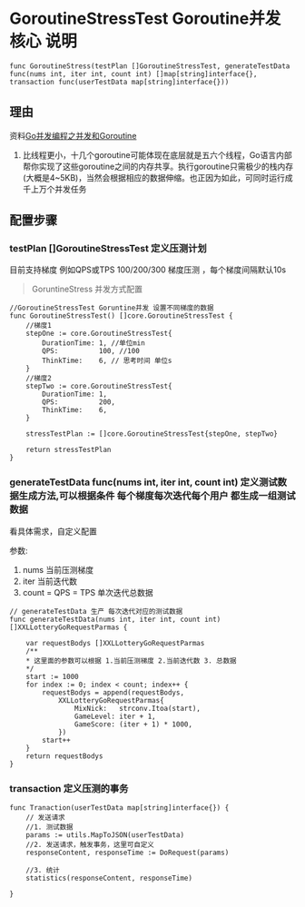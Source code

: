 

# GoroutineStressTest Goroutine并发核心 说明

```
func GoroutineStress(testPlan []GoroutineStressTest, generateTestData func(nums int, iter int, count int) []map[string]interface{}, transaction func(userTestData map[string]interface{})) 
```
## 理由
资料[Go并发编程之并发和Goroutine](https://www.jianshu.com/p/80f69dad849f)
1. 比线程更小，十几个goroutine可能体现在底层就是五六个线程，Go语言内部帮你实现了这些goroutine之间的内存共享。执行goroutine只需极少的栈内存(大概是4~5KB)，当然会根据相应的数据伸缩。也正因为如此，可同时运行成千上万个并发任务


## 配置步骤

### testPlan  []GoroutineStressTest 定义压测计划
目前支持梯度
例如QPS或TPS 100/200/300 梯度压测 ，每个梯度间隔默认10s

> GoruntineStress 并发方式配置
```
//GoroutineStressTest Goruntine并发 设置不同梯度的数据
func GoroutineStressTest() []core.GoroutineStressTest {
    //梯度1
	stepOne := core.GoroutineStressTest{
		DurationTime: 1, //单位min
		QPS:          100, //100
		ThinkTime:    6, // 思考时间 单位s
	}
    //梯度2
	stepTwo := core.GoroutineStressTest{
		DurationTime: 1,
		QPS:          200,
		ThinkTime:    6,
	}

	stressTestPlan := []core.GoroutineStressTest{stepOne, stepTwo}

	return stressTestPlan
}
```
###  generateTestData func(nums int, iter int, count int) 定义测试数据生成方法,可以根据条件 每个梯度每次迭代每个用户 都生成一组测试数据
看具体需求，自定义配置

参数:
1. nums 当前压测梯度 
2. iter 当前迭代数 
3. count = QPS = TPS 单次迭代总数据

```
// generateTestData 生产 每次迭代对应的测试数据
func generateTestData(nums int, iter int, count int) []XXLLotteryGoRequestParmas {

	var requestBodys []XXLLotteryGoRequestParmas
	/**
	* 这里面的参数可以根据 1.当前压测梯度 2.当前迭代数 3. 总数据
	*/
	start := 1000
	for index := 0; index < count; index++ {
		requestBodys = append(requestBodys,
			XXLLotteryGoRequestParmas{
				MixNick:   strconv.Itoa(start),
				GameLevel: iter + 1,
				GameScore: (iter + 1) * 1000,
			})
		start++
	}
	return requestBodys
}
```

###  transaction 定义压测的事务

```
func Tranaction(userTestData map[string]interface{}) {
	// 发送请求
	//1. 测试数据
	params := utils.MapToJSON(userTestData)
	//2. 发送请求，触发事务，这里可自定义
	responseContent, responseTime := DoRequest(params)

	//3. 统计
	statistics(responseContent, responseTime)

}
```





